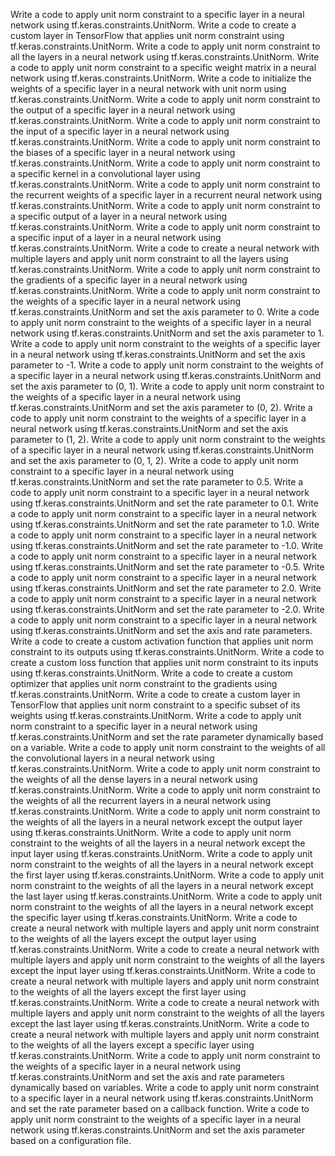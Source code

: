 Write a code to apply unit norm constraint to a specific layer in a neural network using tf.keras.constraints.UnitNorm.
Write a code to create a custom layer in TensorFlow that applies unit norm constraint using tf.keras.constraints.UnitNorm.
Write a code to apply unit norm constraint to all the layers in a neural network using tf.keras.constraints.UnitNorm.
Write a code to apply unit norm constraint to a specific weight matrix in a neural network using tf.keras.constraints.UnitNorm.
Write a code to initialize the weights of a specific layer in a neural network with unit norm using tf.keras.constraints.UnitNorm.
Write a code to apply unit norm constraint to the output of a specific layer in a neural network using tf.keras.constraints.UnitNorm.
Write a code to apply unit norm constraint to the input of a specific layer in a neural network using tf.keras.constraints.UnitNorm.
Write a code to apply unit norm constraint to the biases of a specific layer in a neural network using tf.keras.constraints.UnitNorm.
Write a code to apply unit norm constraint to a specific kernel in a convolutional layer using tf.keras.constraints.UnitNorm.
Write a code to apply unit norm constraint to the recurrent weights of a specific layer in a recurrent neural network using tf.keras.constraints.UnitNorm.
Write a code to apply unit norm constraint to a specific output of a layer in a neural network using tf.keras.constraints.UnitNorm.
Write a code to apply unit norm constraint to a specific input of a layer in a neural network using tf.keras.constraints.UnitNorm.
Write a code to create a neural network with multiple layers and apply unit norm constraint to all the layers using tf.keras.constraints.UnitNorm.
Write a code to apply unit norm constraint to the gradients of a specific layer in a neural network using tf.keras.constraints.UnitNorm.
Write a code to apply unit norm constraint to the weights of a specific layer in a neural network using tf.keras.constraints.UnitNorm and set the axis parameter to 0.
Write a code to apply unit norm constraint to the weights of a specific layer in a neural network using tf.keras.constraints.UnitNorm and set the axis parameter to 1.
Write a code to apply unit norm constraint to the weights of a specific layer in a neural network using tf.keras.constraints.UnitNorm and set the axis parameter to -1.
Write a code to apply unit norm constraint to the weights of a specific layer in a neural network using tf.keras.constraints.UnitNorm and set the axis parameter to (0, 1).
Write a code to apply unit norm constraint to the weights of a specific layer in a neural network using tf.keras.constraints.UnitNorm and set the axis parameter to (0, 2).
Write a code to apply unit norm constraint to the weights of a specific layer in a neural network using tf.keras.constraints.UnitNorm and set the axis parameter to (1, 2).
Write a code to apply unit norm constraint to the weights of a specific layer in a neural network using tf.keras.constraints.UnitNorm and set the axis parameter to (0, 1, 2).
Write a code to apply unit norm constraint to a specific layer in a neural network using tf.keras.constraints.UnitNorm and set the rate parameter to 0.5.
Write a code to apply unit norm constraint to a specific layer in a neural network using tf.keras.constraints.UnitNorm and set the rate parameter to 0.1.
Write a code to apply unit norm constraint to a specific layer in a neural network using tf.keras.constraints.UnitNorm and set the rate parameter to 1.0.
Write a code to apply unit norm constraint to a specific layer in a neural network using tf.keras.constraints.UnitNorm and set the rate parameter to -1.0.
Write a code to apply unit norm constraint to a specific layer in a neural network using tf.keras.constraints.UnitNorm and set the rate parameter to -0.5.
Write a code to apply unit norm constraint to a specific layer in a neural network using tf.keras.constraints.UnitNorm and set the rate parameter to 2.0.
Write a code to apply unit norm constraint to a specific layer in a neural network using tf.keras.constraints.UnitNorm and set the rate parameter to -2.0.
Write a code to apply unit norm constraint to a specific layer in a neural network using tf.keras.constraints.UnitNorm and set the axis and rate parameters.
Write a code to create a custom activation function that applies unit norm constraint to its outputs using tf.keras.constraints.UnitNorm.
Write a code to create a custom loss function that applies unit norm constraint to its inputs using tf.keras.constraints.UnitNorm.
Write a code to create a custom optimizer that applies unit norm constraint to the gradients using tf.keras.constraints.UnitNorm.
Write a code to create a custom layer in TensorFlow that applies unit norm constraint to a specific subset of its weights using tf.keras.constraints.UnitNorm.
Write a code to apply unit norm constraint to a specific layer in a neural network using tf.keras.constraints.UnitNorm and set the rate parameter dynamically based on a variable.
Write a code to apply unit norm constraint to the weights of all the convolutional layers in a neural network using tf.keras.constraints.UnitNorm.
Write a code to apply unit norm constraint to the weights of all the dense layers in a neural network using tf.keras.constraints.UnitNorm.
Write a code to apply unit norm constraint to the weights of all the recurrent layers in a neural network using tf.keras.constraints.UnitNorm.
Write a code to apply unit norm constraint to the weights of all the layers in a neural network except the output layer using tf.keras.constraints.UnitNorm.
Write a code to apply unit norm constraint to the weights of all the layers in a neural network except the input layer using tf.keras.constraints.UnitNorm.
Write a code to apply unit norm constraint to the weights of all the layers in a neural network except the first layer using tf.keras.constraints.UnitNorm.
Write a code to apply unit norm constraint to the weights of all the layers in a neural network except the last layer using tf.keras.constraints.UnitNorm.
Write a code to apply unit norm constraint to the weights of all the layers in a neural network except the specific layer using tf.keras.constraints.UnitNorm.
Write a code to create a neural network with multiple layers and apply unit norm constraint to the weights of all the layers except the output layer using tf.keras.constraints.UnitNorm.
Write a code to create a neural network with multiple layers and apply unit norm constraint to the weights of all the layers except the input layer using tf.keras.constraints.UnitNorm.
Write a code to create a neural network with multiple layers and apply unit norm constraint to the weights of all the layers except the first layer using tf.keras.constraints.UnitNorm.
Write a code to create a neural network with multiple layers and apply unit norm constraint to the weights of all the layers except the last layer using tf.keras.constraints.UnitNorm.
Write a code to create a neural network with multiple layers and apply unit norm constraint to the weights of all the layers except a specific layer using tf.keras.constraints.UnitNorm.
Write a code to apply unit norm constraint to the weights of a specific layer in a neural network using tf.keras.constraints.UnitNorm and set the axis and rate parameters dynamically based on variables.
Write a code to apply unit norm constraint to a specific layer in a neural network using tf.keras.constraints.UnitNorm and set the rate parameter based on a callback function.
Write a code to apply unit norm constraint to the weights of a specific layer in a neural network using tf.keras.constraints.UnitNorm and set the axis parameter based on a configuration file.
